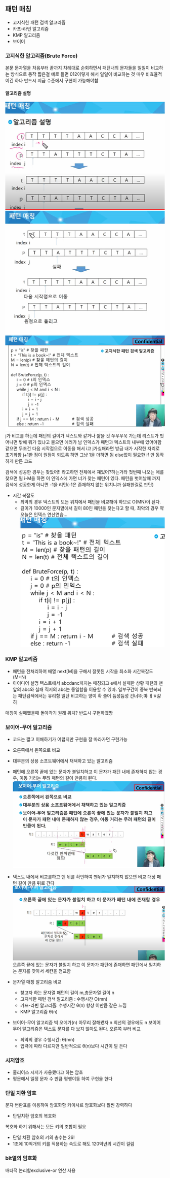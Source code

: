 ## 패턴 매칭
* 고지식한 패턴 검색 알고리즘
* 카프-라빈 알고리즘
* KMP 알고리즘
* 보이어

### 고지식한 알고리즘(Brute Force)
본문 문자열을 처음부터 끝까지 차례대로 순회하면서 패턴내의 문자들을 일일이 비교하는 방식으로 동작
짧은걸 예로 들면 012이렇게 해서
일일이 비교하는 것
매우 비효율적이긴 하나 반드시 지금 수준에서 구현이 가능해야함

#### 알고리즘 설명
![Alt text](image-7.png)
![Alt text](image-8.png)
![Alt text](image-9.png)
j가 비교를 하는데 패턴의 길이가 텍스트와 같거나 짧을 것
쭈우우욱 가는데 리스트가 벗어나면 밖에 뭐가 있냐고 물으면 에러가 남
인덱스가 패턴과 텍스트의 내부에 있어야함
같으면 무조건 다음
시작점으로 이동을 해서 i고 j가실패라면 방금 내가 시작한 자리로 초기화함
j+1한 점이 원점이 되도록 하면 그냥 1을 더하면 됨
else없이 필요한 if 만 동작하게 만든 코드

검색에 성공한 경우는 찾았어!! 라고하면 전체에서 쟤있어?하는거라 첫번째 나오는 애를 찾으면 됨
i-M을 하면 이 인덱스에 가면 너가 찾는 패턴이 있다.
패턴을 벗어날때 까지 검색에 성공한게 아니면 -1을 리턴(-1은 존재하지 않는 위치니까 실패한걸로 판단)

* 시간 복잡도
    * 최악의 경우 텍스트의 모든 위치에서 패턴을 비교해야 하므로 O(MN)이 된다.
    * 길이가 10000인 문자열에서 길이 80인 패턴을 찾는다고 할 때, 최악의 경우 약
오늘은 인덱스 연산연습...
![Alt text](image-10.png)

### KMP 알고리즘
* 패턴을 전처리하여 배열 next[M]을 구해서 잘못된 시작을 최소화
시간복잡도 (M+N)
* 아이디어 설명
텍스트에서 abcdanc까지는 매칭되고 e에서 실패한 상황 패턴의 맨 앞의 abc와 실패 직저의 abc는 동일함을 이용할 수 있따.
일부구간이 중복 반복되는 패턴검색에서는 유리함
일단 비교하는 양이 확 줄어 듬성듬성 건너뚜;먀 ㅔㅎ걇히

매칭이 실패했을때 돌아각기
원래 위치?
반드시 구현하겠땅


### 보이어-무어 알고리즘
* 코드는 짧고 이해하기가 어렵지만 구현을 잘 따라가면 구현가능
* 오른쪽에서 왼쪽으로 비교
* 대부분의 상용 소프트웨어에서 채택하고 있는 알고리즘
* 패턴에 오른쪽 끝에 있는 문자가 불일치하고 이 문자가 패턴 내에 존재하지 않는 경우, 이동 거리는 무려 패턴의 길이 만큼이 된다.
![Alt text](image-11.png)
* 텍스트 내에서 비교를하고 맨 뒤를 확인하여 맨뒤가 일치하지 않으면 비교 대상 패턴 길이 만큼 뒤로 간다
![Alt text](image-12.png)
오른쪽 끝에 있는 문자가 불일치 하고 이 문자가 패턴에 존재하면 패턴에서 일치하는 문자를 찾아서 세칸을 점프함

* 문자열 매칭 알고리즘 비교
    * 찾고자 하는 문자열 패턴의 길이 m,총문자열 길이 n
    * 고지식한 패턴 검색 알고리즘 : 수행시간 O(mn)
    * 카프-라빈 알고리즘: 수행시간 θ(n) 항상 이만큼 같은 느낌
    * KMP 알고리즘 θ(n)

* 보이어-무어 알고리즘
빅 오메가(n) 아무리 잘해봤자 n 최선의 경우에도 n
보이어 무어 알고리즘은 텍스트 문자를 다 보지 않아도 된다.
오른쪽 부터 비교
    * 최악의 경우 수행시간: θ(mn)
    * 입력에 따라 다르지만 일반적으로 θ(n)보다 시간이 덜 든다

### 시저암호
* 줄리어스 시저가 사용했다고 하는 암호
* 평문에서 일정 문자 수 만큼 평행이동 하여 구현을 한다

### 단일 치환 암호
문자 변환표를 이용하여 암호화함 카이사르 암호화보다 훨씬 강력하다

* 단일치환 암호의 복호화

복호화 하기 위해서는 모든 키의 조합이 필요

* 단일 치환 암호의 키의 총수는
26!
* 1초에 10억개의 키를 적용하는 속도로 해도 120억년의 시간이 걸림

### bit열의 암호화
배타적 논리합exclusive-or 연산 사용

